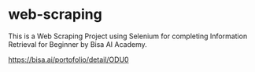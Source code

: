 # web-scraping

This is a Web Scraping Project using Selenium for completing Information Retrieval for Beginner by Bisa AI Academy.

https://bisa.ai/portofolio/detail/ODU0
